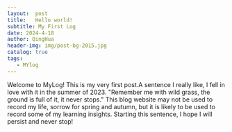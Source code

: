 ```yaml
---
layout:  post
title:   Hello world!
subtitle: My First Log
date: 2024-4-18
author: QingHua
header-img: img/post-bg-2015.jpg
catalog: true
tags:
   - MYlog
---
```

Welcome to MyLog! This is my very first post.A sentence I really like, I fell in love with it in the summer of 2023. "Remember me with wild grass, the ground is full of it, it never stops." This blog website may not be used to record my life, sorrow for spring and autumn, but it is likely to be used to record some of my learning insights. Starting this sentence, I hope I will persist and never stop!